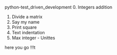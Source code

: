 python-test_driven_development
0. Integers addition
1. Divide a matrix
2. Say my name
3. Print square
4. Text indentation
5. Max integer - Unittes

here you go !!!t
